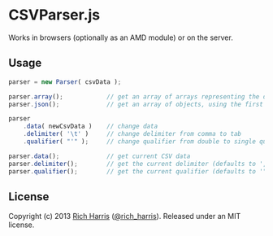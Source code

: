 CSVParser.js
============

Works in browsers (optionally as an AMD module) or on the server.

Usage
-----

```js
parser = new Parser( csvData );

parser.array();            // get an array of arrays representing the data
parser.json();             // get an array of objects, using the first row as keys

parser
    .data( newCsvData )    // change data
    .delimiter( '\t' )     // change delimiter from comma to tab
    .qualifier( "'" );     // change qualifier from double to single quotes

parser.data();             // get current CSV data
parser.delimiter();        // get the current delimiter (defaults to ',')
parser.qualifier();        // get the current qualifier (defaults to '"')
```

License
-------

Copyright (c) 2013 [Rich Harris](http://rich-harris.co.uk) ([@rich_harris](http://twitter.com/rich_harris)).
Released under an MIT license.